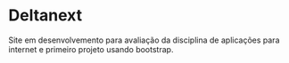 # Deltanext
Site em desenvolvemento para avaliação da disciplina de aplicações para internet e primeiro projeto usando bootstrap.


